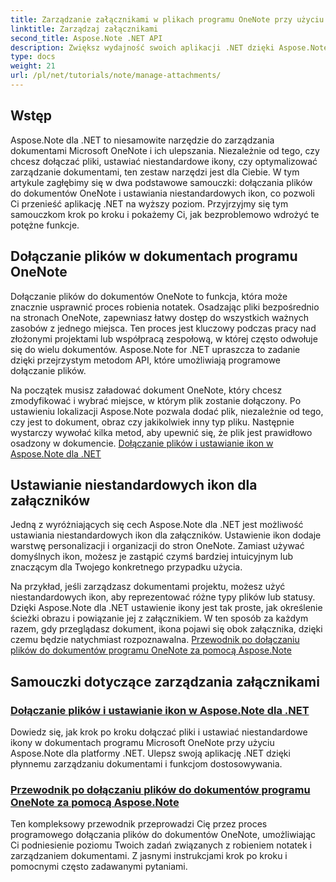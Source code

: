 ```yaml
---
title: Zarządzanie załącznikami w plikach programu OneNote przy użyciu Aspose.Note dla platformy .NET
linktitle: Zarządzaj załącznikami
second_title: Aspose.Note .NET API
description: Zwiększ wydajność swoich aplikacji .NET dzięki Aspose.Note. Przeglądaj samouczki dotyczące dołączania plików, ustawiania ikon i pobierania załączników w celu usprawnienia rozwoju.
type: docs
weight: 21
url: /pl/net/tutorials/note/manage-attachments/
---
```

## Wstęp

Aspose.Note dla .NET to niesamowite narzędzie do zarządzania dokumentami Microsoft OneNote i ich ulepszania. Niezależnie od tego, czy chcesz dołączać pliki, ustawiać niestandardowe ikony, czy optymalizować zarządzanie dokumentami, ten zestaw narzędzi jest dla Ciebie. W tym artykule zagłębimy się w dwa podstawowe samouczki: dołączania plików do dokumentów OneNote i ustawiania niestandardowych ikon, co pozwoli Ci przenieść aplikację .NET na wyższy poziom. Przyjrzyjmy się tym samouczkom krok po kroku i pokażemy Ci, jak bezproblemowo wdrożyć te potężne funkcje.

## Dołączanie plików w dokumentach programu OneNote  
Dołączanie plików do dokumentów OneNote to funkcja, która może znacznie usprawnić proces robienia notatek. Osadzając pliki bezpośrednio na stronach OneNote, zapewniasz łatwy dostęp do wszystkich ważnych zasobów z jednego miejsca. Ten proces jest kluczowy podczas pracy nad złożonymi projektami lub współpracą zespołową, w której często odwołuje się do wielu dokumentów. Aspose.Note for .NET upraszcza to zadanie dzięki przejrzystym metodom API, które umożliwiają programowe dołączanie plików.

Na początek musisz załadować dokument OneNote, który chcesz zmodyfikować i wybrać miejsce, w którym plik zostanie dołączony. Po ustawieniu lokalizacji Aspose.Note pozwala dodać plik, niezależnie od tego, czy jest to dokument, obraz czy jakikolwiek inny typ pliku. Następnie wystarczy wywołać kilka metod, aby upewnić się, że plik jest prawidłowo osadzony w dokumencie.
[Dołączanie plików i ustawianie ikon w Aspose.Note dla .NET](./attaching-files-setting-icons/)

## Ustawianie niestandardowych ikon dla załączników  
Jedną z wyróżniających się cech Aspose.Note dla .NET jest możliwość ustawiania niestandardowych ikon dla załączników. Ustawienie ikon dodaje warstwę personalizacji i organizacji do stron OneNote. Zamiast używać domyślnych ikon, możesz je zastąpić czymś bardziej intuicyjnym lub znaczącym dla Twojego konkretnego przypadku użycia.

Na przykład, jeśli zarządzasz dokumentami projektu, możesz użyć niestandardowych ikon, aby reprezentować różne typy plików lub statusy. Dzięki Aspose.Note dla .NET ustawienie ikony jest tak proste, jak określenie ścieżki obrazu i powiązanie jej z załącznikiem. W ten sposób za każdym razem, gdy przeglądasz dokument, ikona pojawi się obok załącznika, dzięki czemu będzie natychmiast rozpoznawalna.
[Przewodnik po dołączaniu plików do dokumentów programu OneNote za pomocą Aspose.Note](./attach-file-in-one-note-documents/)

## Samouczki dotyczące zarządzania załącznikami
### [Dołączanie plików i ustawianie ikon w Aspose.Note dla .NET](./attaching-files-setting-icons/)
Dowiedz się, jak krok po kroku dołączać pliki i ustawiać niestandardowe ikony w dokumentach programu Microsoft OneNote przy użyciu Aspose.Note dla platformy .NET. Ulepsz swoją aplikację .NET dzięki płynnemu zarządzaniu dokumentami i funkcjom dostosowywania.
### [Przewodnik po dołączaniu plików do dokumentów programu OneNote za pomocą Aspose.Note](./attach-file-in-one-note-documents/)
Ten kompleksowy przewodnik przeprowadzi Cię przez proces programowego dołączania plików do dokumentów OneNote, umożliwiając Ci podniesienie poziomu Twoich zadań związanych z robieniem notatek i zarządzaniem dokumentami. Z jasnymi instrukcjami krok po kroku i pomocnymi często zadawanymi pytaniami.